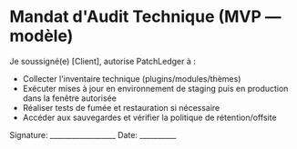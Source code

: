 # Mandat d'Audit Technique (MVP — modèle)
Je soussigné(e) [Client], autorise PatchLedger à :
- Collecter l'inventaire technique (plugins/modules/thèmes)
- Exécuter mises à jour en environnement de staging puis en production dans la fenêtre autorisée
- Réaliser tests de fumée et restauration si nécessaire
- Accéder aux sauvegardes et vérifier la politique de rétention/offsite

Signature: __________________  Date: __________
